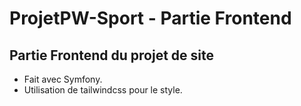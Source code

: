 # ProjetPW-Sport - Partie Frontend

## Partie Frontend du projet de site

 - Fait avec Symfony.
 - Utilisation de tailwindcss pour le style.